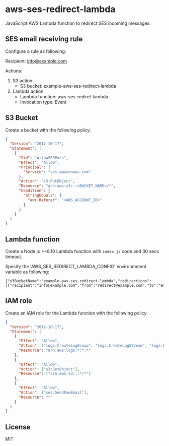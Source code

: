 # aws-ses-redirect-lambda

JavaScript AWS Lambda function to redirect SES incoming messages.

## SES email receiving rule

Configure a rule as following:

Recipient: info@example.com

Actions:

1.  S3 action:
    - S3 bucket: example-aws-ses-redirect-lambda
2.  Lambda action:
    - Lambda function: aws-ses-rediret-lambda
    - Invocation type: Event

## S3 Bucket

Create a bucket with the following policy:

```json
{
  "Version": "2012-10-17",
  "Statement": [
    {
      "Sid": "AllowSESPuts",
      "Effect": "Allow",
      "Principal": {
        "Service": "ses.amazonaws.com"
      },
      "Action": "s3:PutObject",
      "Resource": "arn:aws:s3:::<BUCKET_NAME>/*",
      "Condition": {
        "StringEquals": {
          "aws:Referer": "<AWS_ACCOUNT_ID>"
        }
      }
    }
  ]
}
```

## Lambda function

Create a Node.js >=8.10 Lambda function with `index.js` code and 30 secs timeout.

Specify the 'AWS_SES_REDIRECT_LAMBDA_CONFIG' environmment variable as following:

```
{"s3BucketName":"example-aws-ses-redirect-lambda","redirections":[{"recipient":"info@example.com","from":"redirect@example.com","to":"email@domain.com"}]}
```

## IAM role

Create an IAM role for the Lambda function with the following policy:

```json
{
  "Version": "2012-10-17",
  "Statement": [
    {
      "Effect": "Allow",
      "Action": ["logs:CreateLogGroup", "logs:CreateLogStream", "logs:PutLogEvents"],
      "Resource": "arn:aws:logs:*:*:*"
    },
    {
      "Effect": "Allow",
      "Action": ["s3:GetObject"],
      "Resource": ["arn:aws:s3:::*/*"]
    },
    {
      "Effect": "Allow",
      "Action": ["ses:SendRawEmail"],
      "Resource": "*"
    }
  ]
}
```

## License

MIT
